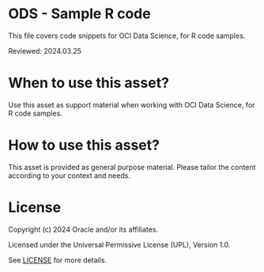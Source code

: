 # ODS - Sample R code
 
This file covers code snippets for OCI Data Science, for R code samples.

Reviewed: 2024.03.25
 

# When to use this asset?

Use this asset as support material when working with OCI Data Science, for R code samples.


# How to use this asset?

This asset is provided as general purpose material. Please tailor the content according to your context and needs.


# License
 
Copyright (c) 2024 Oracle and/or its affiliates.
 
Licensed under the Universal Permissive License (UPL), Version 1.0.
 
See [LICENSE](https://github.com/oracle-devrel/technology-engineering/blob/main/LICENSE) for more details.
